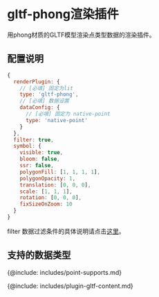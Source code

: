# gltf-phong渲染插件

用phong材质的GLTF模型渲染点类型数据的渲染插件。

## 配置说明
```js
{
  renderPlugin: {
    // [必填] 固定为lit
    type: 'gltf-phong',
    // [必填] 数据设置
    dataConfig: {
      // [必填] 固定为 native-point
      type: 'native-point'
    }
  },
  filter: true,
  symbol: {
    visible: true,
    bloom: false,
    ssr: false,
    polygonFill: [1, 1, 1, 1],
    polygonOpacity: 1,
    translation: [0, 0, 0],
    scale: [1, 1, 1],
    rotation: [0, 0, 0],
    fixSizeOnZoom: 10
  }
}
```

filter 数据过滤条件的具体说明请点击[这里](../filter/feature-filter)。

## 支持的数据类型

{@include: includes/point-supports.md}

{@include: includes/plugin-gltf-content.md}